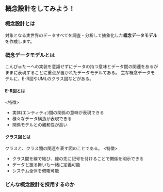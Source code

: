 ## 概念設計をしてみよう！
### 概念設計とは
対象となる実世界のデータすべてを調査・分析して抽象化した**概念データモデル**を作成します。
### 概念データモデルとは
こんぴゅたーへの実装を意識せずにデータの持つ意味とデータ間の関連をあるがままに表現することに重点が置かれたデータモデルてある。
主な概念データモデルに、E-R図やUMLのクラス図などがある。
#### E-R図とは

<特徴>
- 実体(エンティティ)間の関係の意味が表現できる
- 様々なデータ構造が表現できる
- 関係モデルとの親和性が高い
#### クラス図とは
クラスと、クラス間の関連を表す図のことである。
<特徴>
- クラス間を線で結び、線の先に記号を付けることで関係を明示できる
- データと振る舞いも一緒に定義可能
- システム全体を俯瞰可能
### どんな概念設計を採用するのか
